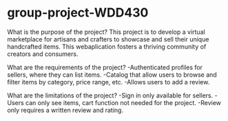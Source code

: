 # group-project-WDD430

What is the purpose of the project?
This project is to develop a virtual marketplace for artisans and crafters to showcase and sell their unique handcrafted items. 
This webaplication fosters a thriving community of creators and consumers.


What are the requirements of the project?
-Authenticated profiles for sellers, where they can list items. 
-Catalog that allow users to browse and filter items by category, price range, etc.
-Allows users to add a review.



What are the limitations of the project?
-Sign in only available for sellers. 
-Users can only see items, cart function not needed for the project. 
-Review only requires a written review and rating. 